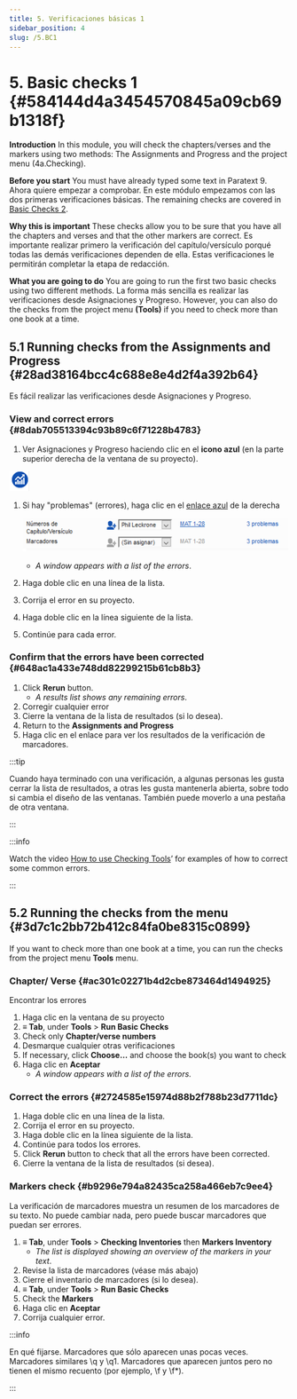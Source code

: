 ```yaml
---
title: 5. Verificaciones básicas 1
sidebar_position: 4
slug: /5.BC1
---
```


# 5. Basic checks 1 {#584144d4a3454570845a09cb69b1318f}

**Introduction**  In this module, you will check the chapters/verses and the markers using two methods: The Assignments and Progress and the project menu (4a.Checking).

**Before you start**  You must have already typed some text in Paratext 9. Ahora quiere empezar a comprobar. En este módulo empezamos con las dos primeras verificaciones básicas. The remaining checks are covered in [Basic Checks 2](/12.BC2).

**Why this is important**  These checks allow you to be sure that you have all the chapters and verses and that the other markers are correct. Es importante realizar primero la verificación del capítulo/versículo porqué todas las demás verificaciones dependen de ella. Estas verificaciones le permitirán completar la etapa de redacción.

**What you are going to do**  You are going to run the first two basic checks using two different methods. La forma más sencilla es realizar las verificaciones desde Asignaciones y Progreso. However, you can also do the checks from the project menu **(Tools)** if you need to check more than one book at a time.

## 5.1 Running checks from the Assignments and Progress {#28ad38164bcc4c688e8e4d2f4a392b64}

Es fácil realizar las verificaciones desde Asignaciones y Progreso.

### **View and correct errors** {#8dab705513394c93b89c6f71228b4783}

<div class='notion-row'>
<div class='notion-column' style={{width: 'calc((100% - (min(32px, 4vw) * 1)) * 0.5)'}}>

1. Ver Asignaciones y Progreso haciendo clic en el **icono azul** (en la parte superior derecha de la ventana de su proyecto).

</div><div className='notion-spacer'></div>

<div class='notion-column' style={{width: 'calc((100% - (min(32px, 4vw) * 1)) * 0.5)'}}>

![](./1327675855.png)

</div><div className='notion-spacer'></div>
</div>

1. Si hay "problemas" (errores), haga clic en el <u>enlace azul</u> de la derecha

   ![](./1439418375.png)

   - _A window appears with a list of the errors_.
2. Haga doble clic en una línea de la lista.
3. Corrija el error en su proyecto.
4. Haga doble clic en la línea siguiente de la lista.
5. Continúe para cada error.

### **Confirm that the errors have been corrected** {#648ac1a433e748dd82299215b61cb8b3}

1. Click **Rerun** button.
   - _A results list shows any remaining errors_.
2. Corregir cualquier error
3. Cierre la ventana de la lista de resultados (si lo desea).
4. Return to the **Assignments and Progress**
5. Haga clic en el enlace para ver los resultados de la verificación de marcadores.

:::tip

Cuando haya terminado con una verificación, a algunas personas les gusta cerrar la lista de resultados, a otras les gusta mantenerla abierta, sobre todo si cambia el diseño de las ventanas. También puede moverlo a una pestaña de otra ventana.

:::

:::info

Watch the video  [How to use Checking Tools](https://vimeo.com/127298551)’ for examples of how to correct some common errors.

:::

## 5.2 Running the checks from the menu {#3d7c1c2bb72b412c84fa0be8315c0899}

If you want to check more than one book at a time, you can run the checks from the project menu **Tools** menu.

### Chapter/ Verse {#ac301c02271b4d2cbe873464d1494925}

Encontrar los errores

1. Haga clic en la ventana de su proyecto
2. **≡ Tab**, under **Tools** &gt; **Run Basic Checks**
3. Check only **Chapter/verse numbers**
4. Desmarque cualquier otras verificaciones
5. If necessary, click **Choose…** and choose the book(s) you want to check
6. Haga clic en **Aceptar**
   - _A window appears with a list of the errors._

### Correct the errors {#2724585e15974d88b2f788b23d7711dc}

1. Haga doble clic en una línea de la lista.
2. Corrija el error en su proyecto.
3. Haga doble clic en la línea siguiente de la lista.
4. Continúe para todos los errores.
5. Click **Rerun** button to check that all the errors have been corrected.
6. Cierre la ventana de la lista de resultados (si desea).

### Markers check {#b9296e794a82435ca258a466eb7c9ee4}

La verificación de marcadores muestra un resumen de los marcadores de su texto. No puede cambiar nada, pero puede buscar marcadores que puedan ser errores.

1. **≡ Tab**, under **Tools** &gt; **Checking Inventories** then **Markers Inventory**
   - _The list is displayed showing an overview of the markers in your text_.
2. Revise la lista de marcadores (véase más abajo)
3. Cierre el inventario de marcadores (si lo desea).
4. **≡ Tab**, under **Tools** &gt; **Run Basic Checks**
5. Check the **Markers**
6. Haga clic en **Aceptar**
7. Corrija cualquier error.

:::info

En qué fijarse. Marcadores que sólo aparecen unas pocas veces. Marcadores similares \q y \q1. Marcadores que aparecen juntos pero no tienen el mismo recuento (por ejemplo, \f y \f\*).

:::
